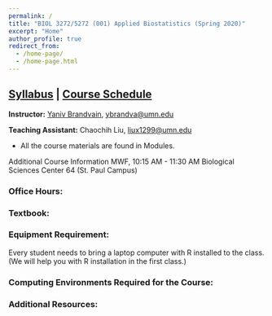 ```yaml
---
permalink: /
title: "BIOL 3272/5272 (001) Applied Biostatistics (Spring 2020)"
excerpt: "Home"
author_profile: true
redirect_from:
  - /home-page/
  - /home-page.html
---
```


<!-- This is the front page (home page) of the website -->

## [Syllabus](https://biol3272-5272.github.io/biostats2020//syllabus/) | [Course Schedule](https://biol3272-5272.github.io/biostats2020//schedule/)

**Instructor:** [Yaniv Brandvain](https://cbs.umn.edu/contacts/yaniv-brandvain), ybrandva@umn.edu

**Teaching Assistant:** Chaochih Liu, liux1299@umn.edu

* All the course materials are found in Modules.

Additional Course Information
MWF, 10:15 AM - 11:30 AM
Biological Sciences Center 64 (St. Paul Campus)

### Office Hours:

### Textbook:

### Equipment Requirement:
Every student needs to bring a laptop computer with R installed to the class. (We will help you with R installation in the first class.)

### Computing Environments Required for the Course:

### Additional Resources:
